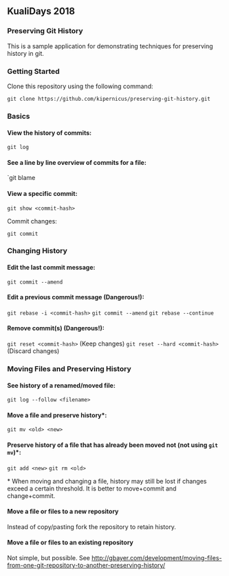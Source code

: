 ## KualiDays 2018

### Preserving Git History

This is a sample application for demonstrating techniques for preserving history in git.


### Getting Started

Clone this repository using the following command:

`git clone https://github.com/kipernicus/preserving-git-history.git`


### Basics

#### View the history of commits:

`git log`

#### See a line by line overview of commits for a file:

`git blame <filename>

#### View a specific commit:

`git show <commit-hash>`

Commit changes:

`git commit`


### Changing History

#### Edit the last commit message:

`git commit --amend`

#### Edit a previous commit message (Dangerous!):

`git rebase -i <commit-hash>`
`git commit --amend`
`git rebase --continue`

#### Remove commit(s) (Dangerous!):

`git reset <commit-hash>` (Keep changes)
`git reset --hard <commit-hash>` (Discard changes)


### Moving Files and Preserving History

#### See history of a renamed/moved file:

`git log --follow <filename>`

#### Move a file and preserve history*:
`git mv <old> <new>`

#### Preserve history of a file that has already been moved not (not using `git mv`)*:

`git add <new>`
`git rm <old>`

\* When moving and changing a file, history may still be lost if changes exceed a certain threshold.  It is better to move+commit and change+commit.

#### Move a file or files to a new repository

Instead of copy/pasting fork the repository to retain history.

#### Move a file or files to an existing repository

Not simple, but possible.  See http://gbayer.com/development/moving-files-from-one-git-repository-to-another-preserving-history/
